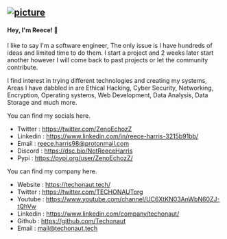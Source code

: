 [![picture](https://i.imgur.com/93m4BWT.png)](https://techonaut.tech/)
---

#### Hey, I'm Reece! 👋

I like to say I'm a software engineer, The only issue is I have hundreds of ideas and limited time to do them. I start a project and 2 weeks later start another however I will come back to past projects or let the community contribute.

I find interest in trying different technologies and creating my systems, Areas I have dabbled in are Ethical Hacking, Cyber Security, Networking, Encryption, Operating systems, Web Development, Data Analysis, Data Storage and much more.

You can find my socials here.
- Twitter : https://twitter.com/ZenoEchozZ
- Linkedin : https://www.linkedin.com/in/reece-harris-3215b91bb/
- Email : reece.harris98@protonmail.com
- Discord : https://dsc.bio/NotReeceHarris
- Pypi : https://pypi.org/user/ZenoEchozZ/

You can find my company here.
- Website :  https://techonaut.tech/
- Twitter : https://twitter.com/TECHONAUTorg
- Youtube :  https://www.youtube.com/channel/UC6XtKN03AnWbN60ZJ-tQhVw
- Linkedin : https://www.linkedin.com/company/techonaut/
- Github : https://github.com/Techonaut
- Email : mail@techonaut.tech
